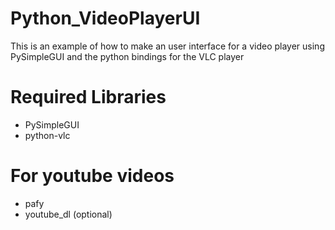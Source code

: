 # Python_VideoPlayerUI
This is an example of how to make an user interface for a video player using PySimpleGUI and the python bindings for the VLC player

# Required Libraries
- PySimpleGUI
- python-vlc

# For youtube videos
- pafy
- youtube_dl (optional)
